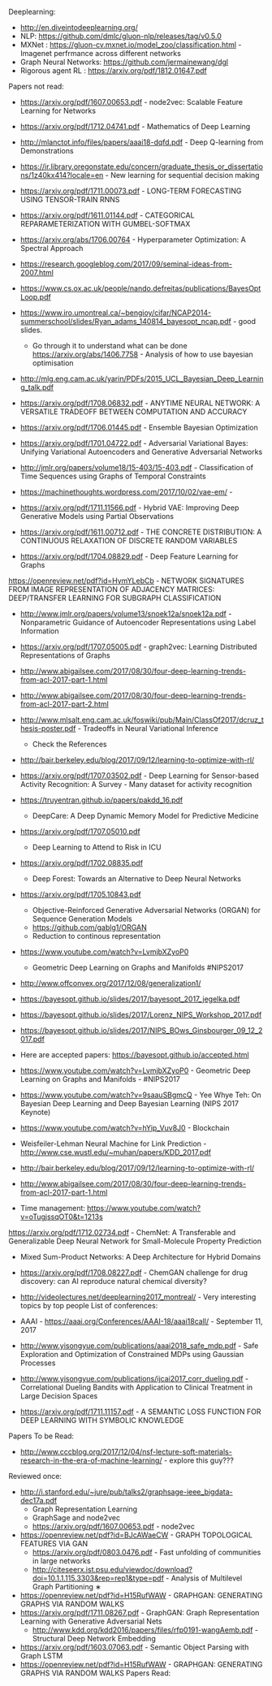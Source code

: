 
Deeplearning:
- http://en.diveintodeeplearning.org/
- NLP: https://github.com/dmlc/gluon-nlp/releases/tag/v0.5.0
- MXNet : https://gluon-cv.mxnet.io/model_zoo/classification.html - Imagenet perfrmance across different networks
- Graph Neural Networks: https://github.com/jermainewang/dgl
- Rigorous agent RL : https://arxiv.org/pdf/1812.01647.pdf

Papers not read:
- https://arxiv.org/pdf/1607.00653.pdf - node2vec: Scalable Feature Learning for Networks

- https://arxiv.org/pdf/1712.04741.pdf - Mathematics of Deep Learning

- http://mlanctot.info/files/papers/aaai18-dqfd.pdf - Deep Q-learning from Demonstrations
- https://ir.library.oregonstate.edu/concern/graduate_thesis_or_dissertations/1z40kx414?locale=en - New learning for sequential decision making

- https://arxiv.org/pdf/1711.00073.pdf - LONG-TERM FORECASTING USING TENSOR-TRAIN RNNS

- https://arxiv.org/pdf/1611.01144.pdf - CATEGORICAL REPARAMETERIZATION WITH GUMBEL-SOFTMAX

- https://arxiv.org/abs/1706.00764 - Hyperparameter Optimization: A Spectral Approach

- https://research.googleblog.com/2017/09/seminal-ideas-from-2007.html
- https://www.cs.ox.ac.uk/people/nando.defreitas/publications/BayesOptLoop.pdf

- https://www.iro.umontreal.ca/~bengioy/cifar/NCAP2014-summerschool/slides/Ryan_adams_140814_bayesopt_ncap.pdf - good slides.
	- Go through it to understand what can be done
https://arxiv.org/abs/1406.7758 - Analysis of how to use bayesian optimisation

- http://mlg.eng.cam.ac.uk/yarin/PDFs/2015_UCL_Bayesian_Deep_Learning_talk.pdf

- https://arxiv.org/pdf/1708.06832.pdf - ANYTIME NEURAL NETWORK: A VERSATILE TRADEOFF BETWEEN COMPUTATION AND ACCURACY

- https://arxiv.org/pdf/1706.01445.pdf - Ensemble Bayesian Optimization

- https://arxiv.org/pdf/1701.04722.pdf - Adversarial Variational Bayes: Unifying Variational Autoencoders and Generative Adversarial Networks

- http://jmlr.org/papers/volume18/15-403/15-403.pdf - Classification of Time Sequences using Graphs of Temporal Constraints

- https://machinethoughts.wordpress.com/2017/10/02/vae-em/ - 

- https://arxiv.org/pdf/1711.11566.pdf - Hybrid VAE: Improving Deep Generative Models using Partial Observations

- https://arxiv.org/pdf/1611.00712.pdf - THE CONCRETE DISTRIBUTION: A CONTINUOUS RELAXATION OF DISCRETE RANDOM VARIABLES

- https://arxiv.org/pdf/1704.08829.pdf - Deep Feature Learning for Graphs

https://openreview.net/pdf?id=HymYLebCb - NETWORK SIGNATURES FROM IMAGE REPRESENTATION OF ADJACENCY MATRICES: DEEP/TRANSFER LEARNING FOR SUBGRAPH CLASSIFICATION

- http://www.jmlr.org/papers/volume13/snoek12a/snoek12a.pdf - Nonparametric Guidance of Autoencoder Representations using Label Information

- https://arxiv.org/pdf/1707.05005.pdf - graph2vec: Learning Distributed Representations of Graphs

- http://www.abigailsee.com/2017/08/30/four-deep-learning-trends-from-acl-2017-part-1.html
- http://www.abigailsee.com/2017/08/30/four-deep-learning-trends-from-acl-2017-part-2.html

- http://www.mlsalt.eng.cam.ac.uk/foswiki/pub/Main/ClassOf2017/dcruz_thesis-poster.pdf - Tradeoffs in Neural Variational Inference
	- Check the References

 - http://bair.berkeley.edu/blog/2017/09/12/learning-to-optimize-with-rl/

 - https://arxiv.org/pdf/1707.03502.pdf - Deep Learning for Sensor-based Activity Recognition: A Survey - Many dataset for activity recognition

 - https://truyentran.github.io/papers/pakdd_16.pdf
 	- DeepCare: A Deep Dynamic Memory Model for Predictive Medicine
 - https://arxiv.org/pdf/1707.05010.pdf
 	- Deep Learning to Attend to Risk in ICU

 - https://arxiv.org/pdf/1702.08835.pdf
 	- Deep Forest: Towards an Alternative to Deep Neural Networks

- https://arxiv.org/pdf/1705.10843.pdf
	- Objective-Reinforced Generative Adversarial Networks (ORGAN) for Sequence Generation Models
	- https://github.com/gablg1/ORGAN
	- Reduction to continous representation


- https://www.youtube.com/watch?v=LvmjbXZyoP0
	- Geometric Deep Learning on Graphs and Manifolds #NIPS2017

- http://www.offconvex.org/2017/12/08/generalization1/

- https://bayesopt.github.io/slides/2017/bayesopt_2017_jegelka.pdf
- https://bayesopt.github.io/slides/2017/Lorenz_NIPS_Workshop_2017.pdf
- https://bayesopt.github.io/slides/2017/NIPS_BOws_Ginsbourger_09_12_2017.pdf
- Here are accepted papers: https://bayesopt.github.io/accepted.html

- https://www.youtube.com/watch?v=LvmjbXZyoP0 - Geometric Deep Learning on Graphs and Manifolds - #NIPS2017

- https://www.youtube.com/watch?v=9saauSBgmcQ - Yee Whye Teh: On Bayesian Deep Learning and Deep Bayesian Learning (NIPS 2017 Keynote)

- https://www.youtube.com/watch?v=hYip_Vuv8J0 - Blockchain

 - Weisfeiler-Lehman Neural Machine for Link Prediction - http://www.cse.wustl.edu/~muhan/papers/KDD_2017.pdf

 - http://bair.berkeley.edu/blog/2017/09/12/learning-to-optimize-with-rl/ 

 - http://www.abigailsee.com/2017/08/30/four-deep-learning-trends-from-acl-2017-part-1.html


- Time management: https://www.youtube.com/watch?v=oTugjssqOT0&t=1213s

https://arxiv.org/pdf/1712.02734.pdf - ChemNet: A Transferable and Generalizable Deep Neural Network for Small-Molecule Property Prediction

- Mixed Sum-Product Networks: A Deep Architecture for Hybrid Domains

- https://arxiv.org/pdf/1708.08227.pdf - ChemGAN challenge for drug discovery: can AI reproduce natural chemical diversity?

- http://videolectures.net/deeplearning2017_montreal/ - Very interesting topics by top people
List of conferences:
- AAAI - https://aaai.org/Conferences/AAAI-18/aaai18call/ - September 11, 2017
- http://www.yisongyue.com/publications/aaai2018_safe_mdp.pdf - Safe Exploration and Optimization of Constrained MDPs using Gaussian Processes
- http://www.yisongyue.com/publications/ijcai2017_corr_dueling.pdf - Correlational Dueling Bandits with Application to Clinical Treatment in Large Decision Spaces
- https://arxiv.org/pdf/1711.11157.pdf - A SEMANTIC LOSS FUNCTION FOR DEEP LEARNING WITH SYMBOLIC KNOWLEDGE

Papers To be Read:
- http://www.cccblog.org/2017/12/04/nsf-lecture-soft-materials-research-in-the-era-of-machine-learning/ - explore this guy???

Reviewed once:
- http://i.stanford.edu/~jure/pub/talks2/graphsage-ieee_bigdata-dec17a.pdf
	- Graph Representation Learning
	- GraphSage and node2vec
	- https://arxiv.org/pdf/1607.00653.pdf - node2vec
- https://openreview.net/pdf?id=BJcAWaeCW - GRAPH TOPOLOGICAL FEATURES VIA GAN
	- https://arxiv.org/pdf/0803.0476.pdf - Fast unfolding of communities in large networks
	- http://citeseerx.ist.psu.edu/viewdoc/download?doi=10.1.1.115.3303&rep=rep1&type=pdf - Analysis of Multilevel Graph Partitioning ∗
- https://openreview.net/pdf?id=H15RufWAW - GRAPHGAN: GENERATING GRAPHS VIA RANDOM WALKS
- https://arxiv.org/pdf/1711.08267.pdf - GraphGAN: Graph Representation Learning with Generative Adversarial Nets
	- http://www.kdd.org/kdd2016/papers/files/rfp0191-wangAemb.pdf - Structural Deep Network Embedding
- https://arxiv.org/pdf/1603.07063.pdf - Semantic Object Parsing with Graph LSTM
- https://openreview.net/pdf?id=H15RufWAW - GRAPHGAN: GENERATING GRAPHS VIA RANDOM WALKS
Papers Read:

